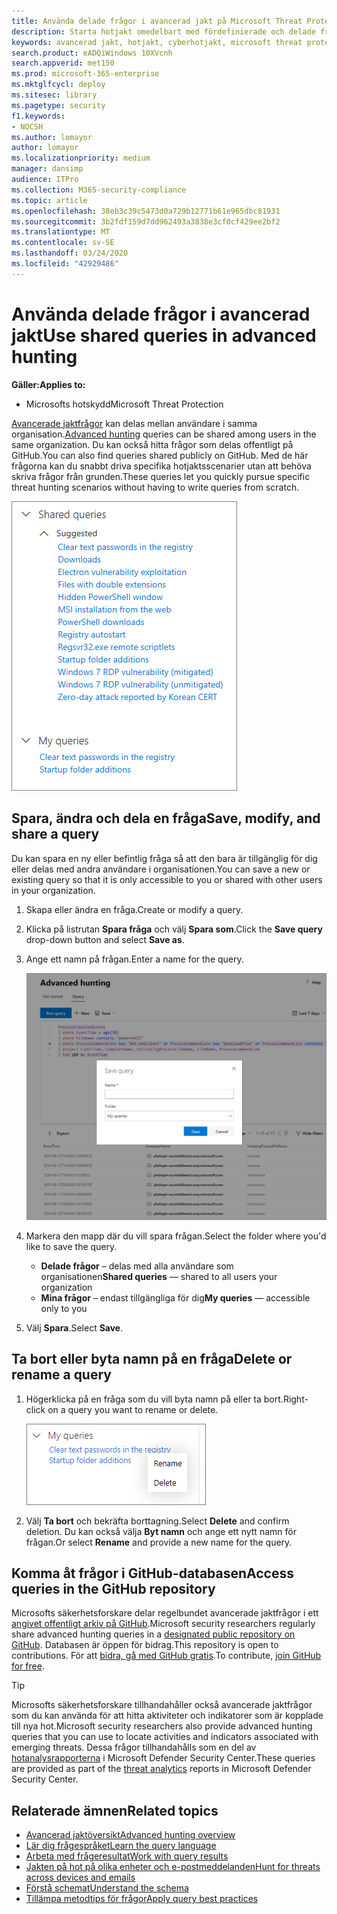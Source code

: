 ```yaml
---
title: Använda delade frågor i avancerad jakt på Microsoft Threat Protection
description: Starta hotjakt omedelbart med fördefinierade och delade frågor. Dela dina frågor till allmänheten eller till din organisation.
keywords: avancerad jakt, hotjakt, cyberhotjakt, microsoft threat protection, microsoft 365, mtp, m365, sök, fråga, telemetri, anpassade identifieringar, schema, kusto, github repo, mina frågor, delade frågor
search.product: eADQiWindows 10XVcnh
search.appverid: met150
ms.prod: microsoft-365-enterprise
ms.mktglfcycl: deploy
ms.sitesec: library
ms.pagetype: security
f1.keywords:
- NOCSH
ms.author: lomayor
author: lomayor
ms.localizationpriority: medium
manager: dansimp
audience: ITPro
ms.collection: M365-security-compliance
ms.topic: article
ms.openlocfilehash: 38eb3c39c5473d0a729b12771b61e965dbc81931
ms.sourcegitcommit: 3b2fdf159d7dd962493a3838e3cf0cf429ee2bf2
ms.translationtype: MT
ms.contentlocale: sv-SE
ms.lasthandoff: 03/24/2020
ms.locfileid: "42929486"
---
```

# <a name="use-shared-queries-in-advanced-hunting"></a><span data-ttu-id="3784c-105">Använda delade frågor i avancerad jakt</span><span class="sxs-lookup"><span data-stu-id="3784c-105">Use shared queries in advanced hunting</span></span>

<span data-ttu-id="3784c-106">**Gäller:**</span><span class="sxs-lookup"><span data-stu-id="3784c-106">**Applies to:**</span></span>
- <span data-ttu-id="3784c-107">Microsofts hotskydd</span><span class="sxs-lookup"><span data-stu-id="3784c-107">Microsoft Threat Protection</span></span>



<span data-ttu-id="3784c-108">[Avancerade jaktfrågor](advanced-hunting-overview.md) kan delas mellan användare i samma organisation.</span><span class="sxs-lookup"><span data-stu-id="3784c-108">[Advanced hunting](advanced-hunting-overview.md) queries can be shared among users in the same organization.</span></span> <span data-ttu-id="3784c-109">Du kan också hitta frågor som delas offentligt på GitHub.</span><span class="sxs-lookup"><span data-stu-id="3784c-109">You can also find queries shared publicly on GitHub.</span></span> <span data-ttu-id="3784c-110">Med de här frågorna kan du snabbt driva specifika hotjaktsscenarier utan att behöva skriva frågor från grunden.</span><span class="sxs-lookup"><span data-stu-id="3784c-110">These queries let you quickly pursue specific threat hunting scenarios without having to write queries from scratch.</span></span>

![Bild av delade frågor](../../media/advanced-hunting-shared-queries.png)

## <a name="save-modify-and-share-a-query"></a><span data-ttu-id="3784c-112">Spara, ändra och dela en fråga</span><span class="sxs-lookup"><span data-stu-id="3784c-112">Save, modify, and share a query</span></span>
<span data-ttu-id="3784c-113">Du kan spara en ny eller befintlig fråga så att den bara är tillgänglig för dig eller delas med andra användare i organisationen.</span><span class="sxs-lookup"><span data-stu-id="3784c-113">You can save a new or existing query so that it is only accessible to you or shared with other users in your organization.</span></span> 

1. <span data-ttu-id="3784c-114">Skapa eller ändra en fråga.</span><span class="sxs-lookup"><span data-stu-id="3784c-114">Create or modify a query.</span></span> 

2. <span data-ttu-id="3784c-115">Klicka på listrutan **Spara fråga** och välj **Spara som**.</span><span class="sxs-lookup"><span data-stu-id="3784c-115">Click the **Save query** drop-down button and select **Save as**.</span></span>
    
3. <span data-ttu-id="3784c-116">Ange ett namn på frågan.</span><span class="sxs-lookup"><span data-stu-id="3784c-116">Enter a name for the query.</span></span> 

   ![Bild av att spara en fråga](../../media/advanced-hunting-save-query.png)

4. <span data-ttu-id="3784c-118">Markera den mapp där du vill spara frågan.</span><span class="sxs-lookup"><span data-stu-id="3784c-118">Select the folder where you'd like to save the query.</span></span>
    - <span data-ttu-id="3784c-119">**Delade frågor** – delas med alla användare som organisationen</span><span class="sxs-lookup"><span data-stu-id="3784c-119">**Shared queries** — shared to all users your organization</span></span>
    - <span data-ttu-id="3784c-120">**Mina frågor** – endast tillgängliga för dig</span><span class="sxs-lookup"><span data-stu-id="3784c-120">**My queries** — accessible only to you</span></span>
    
5. <span data-ttu-id="3784c-121">Välj **Spara**.</span><span class="sxs-lookup"><span data-stu-id="3784c-121">Select **Save**.</span></span> 

## <a name="delete-or-rename-a-query"></a><span data-ttu-id="3784c-122">Ta bort eller byta namn på en fråga</span><span class="sxs-lookup"><span data-stu-id="3784c-122">Delete or rename a query</span></span>
1. <span data-ttu-id="3784c-123">Högerklicka på en fråga som du vill byta namn på eller ta bort.</span><span class="sxs-lookup"><span data-stu-id="3784c-123">Right-click on a query you want to rename or delete.</span></span>

    ![Bild av borttagningsfrågan](../../media/advanced_hunting_delete_rename.png)

2. <span data-ttu-id="3784c-125">Välj **Ta bort** och bekräfta borttagning.</span><span class="sxs-lookup"><span data-stu-id="3784c-125">Select **Delete** and confirm deletion.</span></span> <span data-ttu-id="3784c-126">Du kan också välja **Byt namn** och ange ett nytt namn för frågan.</span><span class="sxs-lookup"><span data-stu-id="3784c-126">Or select **Rename** and provide a new name for the query.</span></span>

## <a name="access-queries-in-the-github-repository"></a><span data-ttu-id="3784c-127">Komma åt frågor i GitHub-databasen</span><span class="sxs-lookup"><span data-stu-id="3784c-127">Access queries in the GitHub repository</span></span>  
<span data-ttu-id="3784c-128">Microsofts säkerhetsforskare delar regelbundet avancerade jaktfrågor i ett [angivet offentligt arkiv på GitHub](https://github.com/microsoft/MTP-AHQ).</span><span class="sxs-lookup"><span data-stu-id="3784c-128">Microsoft security researchers regularly share advanced hunting queries in a [designated public repository on GitHub](https://github.com/microsoft/MTP-AHQ).</span></span> <span data-ttu-id="3784c-129">Databasen är öppen för bidrag.</span><span class="sxs-lookup"><span data-stu-id="3784c-129">This repository is open to contributions.</span></span> <span data-ttu-id="3784c-130">För att [bidra, gå med GitHub gratis](https://github.com/).</span><span class="sxs-lookup"><span data-stu-id="3784c-130">To contribute, [join GitHub for free](https://github.com/).</span></span>

>[!tip]
><span data-ttu-id="3784c-131">Microsofts säkerhetsforskare tillhandahåller också avancerade jaktfrågor som du kan använda för att hitta aktiviteter och indikatorer som är kopplade till nya hot.</span><span class="sxs-lookup"><span data-stu-id="3784c-131">Microsoft security researchers also provide advanced hunting queries that you can use to locate activities and indicators associated with emerging threats.</span></span> <span data-ttu-id="3784c-132">Dessa frågor tillhandahålls som en del av [hotanalysrapporterna](https://docs.microsoft.com/windows/security/threat-protection/microsoft-defender-atp/threat-analytics) i Microsoft Defender Security Center.</span><span class="sxs-lookup"><span data-stu-id="3784c-132">These queries are provided as part of the [threat analytics](https://docs.microsoft.com/windows/security/threat-protection/microsoft-defender-atp/threat-analytics) reports in Microsoft Defender Security Center.</span></span>

## <a name="related-topics"></a><span data-ttu-id="3784c-133">Relaterade ämnen</span><span class="sxs-lookup"><span data-stu-id="3784c-133">Related topics</span></span>
- [<span data-ttu-id="3784c-134">Avancerad jaktöversikt</span><span class="sxs-lookup"><span data-stu-id="3784c-134">Advanced hunting overview</span></span>](advanced-hunting-overview.md)
- [<span data-ttu-id="3784c-135">Lär dig frågespråket</span><span class="sxs-lookup"><span data-stu-id="3784c-135">Learn the query language</span></span>](advanced-hunting-query-language.md)
- [<span data-ttu-id="3784c-136">Arbeta med frågeresultat</span><span class="sxs-lookup"><span data-stu-id="3784c-136">Work with query results</span></span>](advanced-hunting-query-results.md)
- [<span data-ttu-id="3784c-137">Jakten på hot på olika enheter och e-postmeddelanden</span><span class="sxs-lookup"><span data-stu-id="3784c-137">Hunt for threats across devices and emails</span></span>](advanced-hunting-query-emails-devices.md)
- [<span data-ttu-id="3784c-138">Förstå schemat</span><span class="sxs-lookup"><span data-stu-id="3784c-138">Understand the schema</span></span>](advanced-hunting-schema-tables.md)
- [<span data-ttu-id="3784c-139">Tillämpa metodtips för frågor</span><span class="sxs-lookup"><span data-stu-id="3784c-139">Apply query best practices</span></span>](advanced-hunting-best-practices.md)
